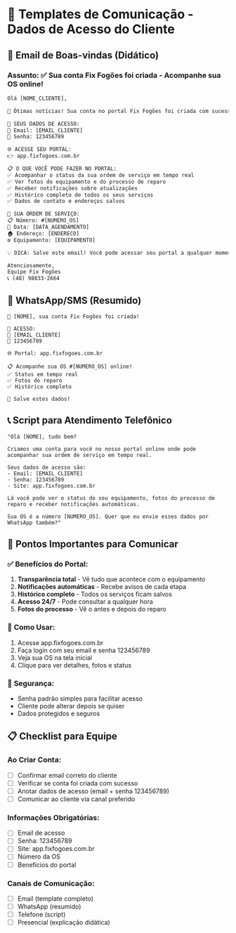 # 📱 Templates de Comunicação - Dados de Acesso do Cliente

## 📧 Email de Boas-vindas (Didático)

### **Assunto:** ✅ Sua conta Fix Fogões foi criada - Acompanhe sua OS online!

```html
Olá [NOME_CLIENTE],

🎉 Ótimas notícias! Sua conta no portal Fix Fogões foi criada com sucesso!

🔐 SEUS DADOS DE ACESSO:
📧 Email: [EMAIL_CLIENTE]
🔑 Senha: 123456789

🌐 ACESSE SEU PORTAL:
👉 app.fixfogoes.com.br

📋 O QUE VOCÊ PODE FAZER NO PORTAL:
✅ Acompanhar o status da sua ordem de serviço em tempo real
✅ Ver fotos do equipamento e do processo de reparo
✅ Receber notificações sobre atualizações
✅ Histórico completo de todos os seus serviços
✅ Dados de contato e endereços salvos

🔧 SUA ORDEM DE SERVIÇO:
📋 Número: #[NUMERO_OS]
📅 Data: [DATA_AGENDAMENTO]
🏠 Endereço: [ENDERECO]
⚙️ Equipamento: [EQUIPAMENTO]

💡 DICA: Salve este email! Você pode acessar seu portal a qualquer momento.

Atenciosamente,
Equipe Fix Fogões
📞 (48) 98833-2664
```

## 📱 WhatsApp/SMS (Resumido)

```
🎉 [NOME], sua conta Fix Fogões foi criada!

🔐 ACESSO:
📧 [EMAIL_CLIENTE]
🔑 123456789

🌐 Portal: app.fixfogoes.com.br

📋 Acompanhe sua OS #[NUMERO_OS] online!
✅ Status em tempo real
✅ Fotos do reparo
✅ Histórico completo

💾 Salve estes dados!
```

## 📞 Script para Atendimento Telefônico

```
"Olá [NOME], tudo bem?

Criamos uma conta para você no nosso portal online onde pode acompanhar sua ordem de serviço em tempo real.

Seus dados de acesso são:
- Email: [EMAIL_CLIENTE] 
- Senha: 123456789
- Site: app.fixfogoes.com.br

Lá você pode ver o status do seu equipamento, fotos do processo de reparo e receber notificações automáticas.

Sua OS é a número [NUMERO_OS]. Quer que eu envie esses dados por WhatsApp também?"
```

## 🎯 Pontos Importantes para Comunicar

### ✅ **Benefícios do Portal:**
1. **Transparência total** - Vê tudo que acontece com o equipamento
2. **Notificações automáticas** - Recebe avisos de cada etapa
3. **Histórico completo** - Todos os serviços ficam salvos
4. **Acesso 24/7** - Pode consultar a qualquer hora
5. **Fotos do processo** - Vê o antes e depois do reparo

### 📱 **Como Usar:**
1. Acesse app.fixfogoes.com.br
2. Faça login com seu email e senha 123456789
3. Veja sua OS na tela inicial
4. Clique para ver detalhes, fotos e status

### 🔐 **Segurança:**
- Senha padrão simples para facilitar acesso
- Cliente pode alterar depois se quiser
- Dados protegidos e seguros

## 📋 Checklist para Equipe

### **Ao Criar Conta:**
- [ ] Confirmar email correto do cliente
- [ ] Verificar se conta foi criada com sucesso
- [ ] Anotar dados de acesso (email + senha 123456789)
- [ ] Comunicar ao cliente via canal preferido

### **Informações Obrigatórias:**
- [ ] Email de acesso
- [ ] Senha: 123456789
- [ ] Site: app.fixfogoes.com.br
- [ ] Número da OS
- [ ] Benefícios do portal

### **Canais de Comunicação:**
- [ ] Email (template completo)
- [ ] WhatsApp (resumido)
- [ ] Telefone (script)
- [ ] Presencial (explicação didática)
